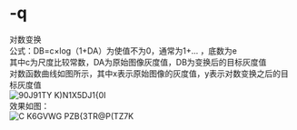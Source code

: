 # -q
对数变换  
公式：DB=c×log（1+DA）为使值不为0，通常为1+... ，底数为e  
其中c为尺度比较常数，DA为原始图像灰度值，DB为变换后的目标灰度值  
对数函数曲线如图所示，其中x表示原始图像的灰度值，y表示对数变换之后的目标灰度值  
![`90J91TY` K)N1X5DJ1{0I](https://user-images.githubusercontent.com/98206033/227700811-feca95b9-c1cf-4c65-9bce-48b4ce898e2e.png)  
效果如图：  
![C K6GVWG PZB{3TR@P(TZ7K](https://user-images.githubusercontent.com/98206033/227700867-bb31b09b-7018-4762-a377-049e2a43964d.png)
